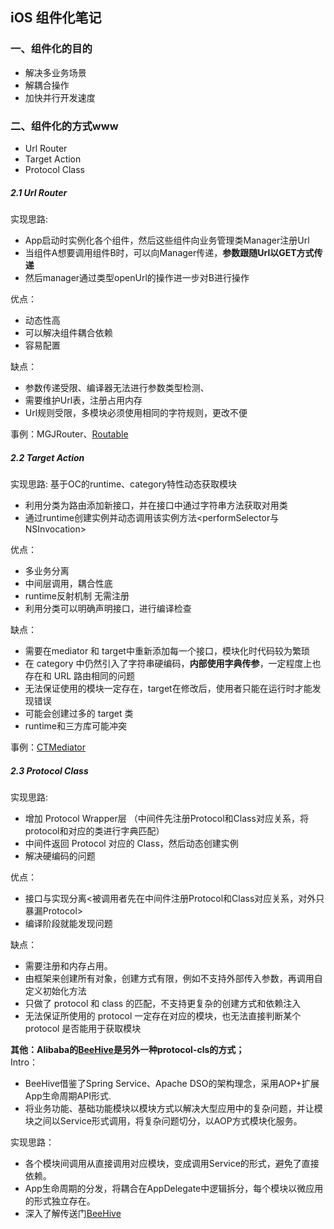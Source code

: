 ## iOS 组件化笔记


### 一、组件化的目的
-  解决多业务场景
- 解耦合操作
- 加快并行开发速度

### 二、组件化的方式www
- Url Router
- Target Action 
- Protocol Class

##### 2.1 Url Router 
 实现思路: <br> 
 
 - App启动时实例化各个组件，然后这些组件向业务管理类Manager注册Url
 - 当组件A想要调用组件B时，可以向Manager传递，**参数跟随Url以GET方式传递**
 - 然后manager通过类型openUrl的操作进一步对B进行操作
 
优点：<br>
 
 - 动态性高
 - 可以解决组件耦合依赖
 - 容易配置
 
缺点：<br>
 
 - 参数传递受限、编译器无法进行参数类型检测、
 - 需要维护Url表，注册占用内存
 - Url规则受限，多模块必须使用相同的字符规则，更改不便

事例：MGJRouter、[Routable](https://github.com/clayallsopp/routable-ios)

##### 2.2 Target Action
 实现思路: 基于OC的runtime、category特性动态获取模块<br>
 
 - 利用分类为路由添加新接口，并在接口中通过字符串方法<NSClassFromString>获取对用类
 - 通过runtime创建实例并动态调用该实例方法<performSelector与NSInvocation>

优点：<br>
 
 - 多业务分离
 - 中间层调用，耦合性底
 - runtime反射机制 无需注册
 - 利用分类可以明确声明接口，进行编译检查
 
缺点：<br>
 
 - 需要在mediator 和 target中重新添加每一个接口，模块化时代码较为繁琐
 - 在 category 中仍然引入了字符串硬编码，**内部使用字典传参**，一定程度上也存在和 URL 路由相同的问题
 - 无法保证使用的模块一定存在，target在修改后，使用者只能在运行时才能发现错误
 - 可能会创建过多的 target 类
 - runtime和三方库可能冲突 

 事例：[CTMediator](https://github.com/casatwy/CTMediator)<br>
 
##### 2.3 Protocol Class

实现思路: <br>

 - 增加 Protocol Wrapper层 （中间件先注册Protocol和Class对应关系，将protocol和对应的类进行字典匹配）
 - 中间件返回 Protocol 对应的 Class，然后动态创建实例
 - 解决硬编码的问题

优点：<br>
 
 - 接口与实现分离<被调用者先在中间件注册Protocol和Class对应关系，对外只暴漏Protocol>
 - 编译阶段就能发现问题 

缺点：<br>

- 需要注册和内存占用。
- 由框架来创建所有对象，创建方式有限，例如不支持外部传入参数，再调用自定义初始化方法
- 只做了 protocol 和 class 的匹配，不支持更复杂的创建方式和依赖注入
- 无法保证所使用的 protocol 一定存在对应的模块，也无法直接判断某个 protocol 是否能用于获取模块

**其他：Alibaba的[BeeHive](https://github.com/alibaba/BeeHive)是另外一种protocol-cls的方式；<br>**
Intro：

- BeeHive借鉴了Spring Service、Apache DSO的架构理念，采用AOP+扩展App生命周期API形式.<br>
- 将业务功能、基础功能模块以模块方式以解决大型应用中的复杂问题，并让模块之间以Service形式调用，将复杂问题切分，以AOP方式模块化服务。

实现思路：<br>

- 各个模块间调用从直接调用对应模块，变成调用Service的形式，避免了直接依赖。
- App生命周期的分发，将耦合在AppDelegate中逻辑拆分，每个模块以微应用的形式独立存在。
- 深入了解传送门[BeeHive](https://github.com/alibaba/BeeHive)





